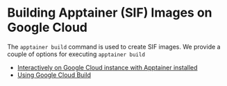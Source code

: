 # Building Apptainer (SIF) Images on Google Cloud

The `apptainer build` command is used to create SIF images. We provide a couple of options for executing `apptainer build`
- [Interactively on Google Cloud instance with Apptainer installed](instance/README.md)
- [Using Google Cloud Build](cloud/README.md)
